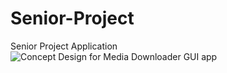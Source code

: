 # Senior-Project
Senior Project Application
![Concept Design for Media Downloader GUI app](https://media.discordapp.net/attachments/1203095578003771412/1211814309718655036/MediaDownloaderGUIconceptdesign.png?ex=65ef9105&is=65dd1c05&hm=de93e3b269f0559eab8272235236e2f38460b5e5ed22d4486c0a573ebb9884e7&=&format=webp&quality=lossless&width=1756&height=857)
